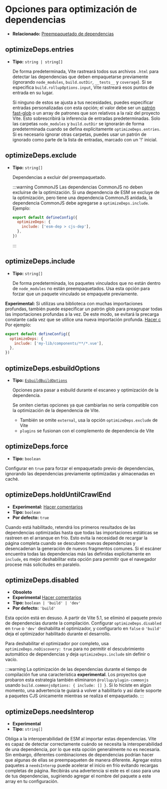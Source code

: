 # Opciones para optimización de dependencias

- **Relacionado:** [Preempaquetado de dependencias](/guide/dep-pre-bundling)

## optimizeDeps.entries

- **Tipo:** `string | string[]`

  De forma predeterminada, Vite rastreará todos sus archivos `.html` para detectar las dependencias que deben empaquetarse previamente (ignorando `node_modules`, `build.outDir`, `__tests__` y `coverage`). Si se especifica `build.rollupOptions.input`, Vite rastreará esos puntos de entrada en su lugar.

  Si ninguno de estos se ajusta a tus necesidades, puedes especificar entradas personalizadas con esta opción; el valor debe ser un [patrón fast-glob](https://github.com/mrmlnc/fast-glob#basic-syntax) o un array de patrones que son relativos a la raíz del proyecto Vite. Esto sobrescribirá la inferencia de entradas predeterminadas. Solo las carpetas `node_modules` y `build.outDir` se ignorarán de forma predeterminada cuando se defina explícitamente `optimizeDeps.entries`. Si es necesario ignorar otras carpetas, puedes usar un patrón de ignorado como parte de la lista de entradas, marcado con un '!' inicial.

## optimizeDeps.exclude

- **Tipo:** `string[]`

  Dependencias a excluir del preempaquetado.

  :::warning CommonJS
  Las dependencias CommonJS no deben excluirse de la optimización. Si una dependencia de ESM se excluye de la optimización, pero tiene una dependencia CommonJS anidada, la dependencia CommonJS debe agregarse a `optimizeDeps.include`. Ejemplo:

  ```js
  export default defineConfig({
    optimizeDeps: {
      include: ['esm-dep > cjs-dep'],
    },
  })
  ```

  :::

## optimizeDeps.include

- **Tipo:** `string[]`

  De forma predeterminada, los paquetes vinculados que no están dentro de `node_modules` no están preempaquetados. Usa esta opción para forzar que un paquete vinculado se empaquete previamente.

**Experimental:** Si utilizas una biblioteca con muchas importaciones profundas, también puede especificar un patrón glob para preagrupar todas las importaciones profundas a la vez. De este modo, se evitará la precarga constante cada vez que se utilice una nueva importación profunda. [Hacer c](https://github.com/vitejs/vite/discussions/15833) Por ejemplo:

```js
export default defineConfig({
  optimizeDeps: {
    include: ['my-lib/components/**/*.vue'],
  },
})
```

## optimizeDeps.esbuildOptions

- **Tipo:** [`EsbuildBuildOptions`](https://esbuild.github.io/api/#simple-options)

  Opciones para pasar a esbuild durante el escaneo y optimización de la dependencia.

  Se omiten ciertas opciones ya que cambiarlas no sería compatible con la optimización de la dependencia de Vite.

  - También se omite `external`, usa la opción `optimizeDeps.exclude` de Vite
  - `plugins` se fusionan con el complemento de dependencia de Vite

## optimizeDeps.force

- **Tipo:** `boolean`

Configurar en `true` para forzar el empaquetado previo de dependencias, ignorando las dependencias previamente optimizadas y almacenadas en caché.

## optimizeDeps.holdUntilCrawlEnd

- **Experimental:** [Hacer comentarios](https://github.com/vitejs/vite/discussions/15834)
- **Tipo:** `boolean`
- **Por defecto:** `true`

Cuando está habilitado, retendrá los primeros resultados de las dependencias optimizadas hasta que todas las importaciones estáticas se rastreen en el arranque en frío. Esto evita la necesidad de recargar la página completa cuando se descubren nuevas dependencias y desencadenan la generación de nuevos fragmentos comunes. Si el escáner encuentra todas las dependencias más las definidas explícitamente en `include`, es mejor deshabilitar esta opción para permitir que el navegador procese más solicitudes en paralelo.

## optimizeDeps.disabled

- **Obsoleto**
- **Experimental** [Hacer comentarios](https://github.com/vitejs/vite/discussions/13839)
- **Tipo:** `boolean | 'build' | 'dev'`
- **Por defecto:** `'build'`

Esta opción está en desuso. A partir de Vite 5.1, se eliminó el paquete previo de dependencias durante la compilación. Configurar `optimizeDeps.disabled` en `true` o `'dev'` deshabilita el optimizador, y configurarlo en `false` o `'build'` deja el optimizador habilitado durante el desarrollo.

Para deshabilitar el optimizador por completo, usa `optimizeDeps.noDiscovery: true` para no permitir el descubrimiento automático de dependencias y deja `optimizeDeps.include` sin definir o vacío.

:::warning
La optimización de las dependencias durante el tiempo de compilación fue una característica **experimental**. Los proyectos que probaron esta estrategia también eliminaron `@rollup/plugin-commonjs` usando `build.commonjsOptions: { include: [] }`. Si lo hiciste en algún momento, una advertencia te guiará a volver a habilitarlo y así darle soporte a paquetes CJS únicamente mientras se realiza el empaquetado.
:::

## optimizeDeps.needsInterop

- **Experimental**
- **Tipo:** `string[]`

Obliga a la interoperabilidad de ESM al importar estas dependencias. Vite es capaz de detectar correctamente cuándo se necesita la interoperabilidad de una dependencia, por lo que esta opción generalmente no es necesaria. Sin embargo, diferentes combinaciones de dependencias podrían hacer que algunas de ellas se preempaqueten de manera diferente. Agregar estos paquetes a `needsInterop` puede acelerar el inicio en frío evitando recargas completas de página. Recibirás una advertencia si este es el caso para una de tus dependencias, sugiriendo agregar el nombre del paquete a este array en tu configuración.
